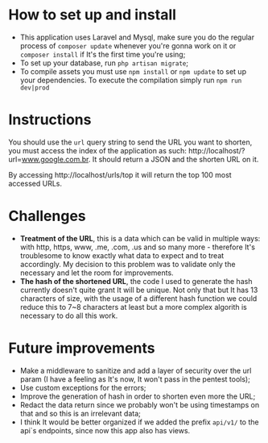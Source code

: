 # How to set up and install
- This application uses Laravel and Mysql, make sure you do the regular process of `composer update` whenever you're gonna work on it
or `composer install` if It's the first time you're using; 
- To set up your database, run `php artisan migrate`;
- To compile assets you must use `npm install` or `npm update` to set up your dependencies. To execute the compilation simply run `npm run dev|prod`

# Instructions
You should use the `url` query string to send the URL you want to shorten, you must access the index of the 
application as such: http://localhost/?url=www.google.com.br. It should return a JSON and the shorten URL on it.

By accessing http://localhost/urls/top it will return the top 100 most accessed URLs.

# Challenges
- **Treatment of the URL**, this is a data which can be valid in multiple ways: with http, https, www, .me, .com, .us and so many more -
 therefore It's troublesome to know exactly what data to expect and to treat accordingly. My decision to this problem was to
  validate only the necessary and let the room for improvements. 
- **The hash of the shortened URL**, the code I used to generate the hash currently doesn't quite grant It will be unique. 
  Not only that but It has 13 characters of size, with the usage of a different hash function we could reduce this to 7~8 characters at least but a more complex algorith is necessary to do all this work.

# Future improvements
- Make a middleware to sanitize and add a layer of security over the url param (I have a feeling as It's now, It won't pass in the pentest tools);
- Use custom exceptions for the errors;
- Improve the generation of hash in order to shorten even more the URL;
- Redact the data return since we probably won't be using timestamps on that and so this is an irrelevant data;
- I think It would be better organized if we added the prefix `api/v1/` to the api`s endpoints, since now this app also has views. 
